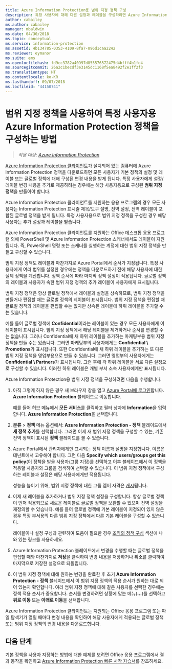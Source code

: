 ```yaml
---
title: Azure Information Protection용 범위 지정 정책 구성
description: 특정 사용자에 대해 다른 설정과 레이블을 구성하려면 Azure Information Protection용 범위 지정 정책을 구성해야 합니다.
author: cabailey
ms.author: cabailey
manager: mbaldwin
ms.date: 04/30/2018
ms.topic: conceptual
ms.service: information-protection
ms.assetid: 4b134785-0353-4109-8fa7-096d1caa2242
ms.reviewer: eymanor
ms.suite: ems
ms.openlocfilehash: fd9cc3782a40997d855576572475d4bfff4b1fe4
ms.sourcegitcommit: 26a2c1becdf3e3145dc1168f5ea8492f2e1ff2f3
ms.translationtype: HT
ms.contentlocale: ko-KR
ms.lasthandoff: 09/07/2018
ms.locfileid: "44150741"
---
```

# <a name="how-to-configure-the-azure-information-protection-policy-for-specific-users-by-using-scoped-policies"></a>범위 지정 정책을 사용하여 특정 사용자용 Azure Information Protection 정책을 구성하는 방법

>*적용 대상: [Azure Information Protection](https://azure.microsoft.com/pricing/details/information-protection)*

[Azure Information Protection 클라이언트](https://www.microsoft.com/en-us/download/details.aspx?id=53018)가 설치되어 있는 컴퓨터에 Azure Information Protection 정책을 다운로드하면 모든 사용자가 기본 정책의 설정 및 레이블 또는 글로벌 정책에 대해 구성된 변경 내용을 받게 됩니다. 특정 사용자에게 설정/레이블 변경 내용을 추가로 제공하려는 경우에는 해당 사용자용으로 구성된 **범위 지정 정책**을 만들어야 합니다.

Azure Information Protection 클라이언트를 지원하는 응용 프로그램의 경우 모든 사용자는 Information Protection 표시줄 제목/도구 설명, 전역 설정, 전역 레이블이 포함된 글로벌 정책을 받게 됩니다. 특정 사용자용으로 범위 지정 정책을 구성한 경우 해당 사용자는 추가 설정과 레이블을 받습니다. 

Azure Information Protection 클라이언트를 지원하는 Office 데스크톱 응용 프로그램 외에 PowerShell 및 Azure Information Protection 스캐너에서도 레이블이 지원됩니다. 즉, PowerShell 명령 또는 스캐너를 실행하는 계정에 대한 범위 지정 정책을 만들고 구성할 수 있습니다. 

범위 지정 정책도 레이블과 마찬가지로 Azure Portal에서 순서가 지정됩니다. 특정 사용자에게 여러 범위를 설정한 경우에는 정책을 다운로드하기 전에 해당 사용자에 대한 실제 정책을 계산합니다. 정책 순서에 따라 마지막 정책 설정이 적용됩니다. 글로벌 정책의 레이블과 사용자가 속한 범위 지정 정책의 추가 레이블이 사용자에게 표시됩니다.

범위 지정 정책은 항상 글로벌 정책에서 레이블과 설정을 상속하므로, 범위 지정 정책을 만들거나 편집할 때는 글로벌 정책의 레이블이 표시됩니다. 범위 지정 정책을 편집할 때 글로벌 정책의 레이블을 편집할 수는 없지만 상속된 레이블에 하위 레이블을 추가할 수는 있습니다.

예를 들어 글로벌 정책에 **Confidential**이라는 레이블이 있는 경우 모든 사용자에게 이 레이블이 표시됩니다. 범위 지정 정책에서 해당 레이블을 제거하거나 순서를 변경할 수는 없습니다. 그러나 Confidential에 새 하위 레이블을 추가하는 마케팅부용 범위 지정 정책을 만들 수는 있습니다. 그러면 마케팅부의 사용자에게는 **Confidential \ Promotions**가 표시됩니다. 또한 Confidential에 새 하위 레이블을 추가하는 또 다른 범위 지정 정책을 영업부용으로 만들 수 있습니다. 그러면 영업부의 사용자에게는 **Confidential \ Partners**가 표시됩니다. 그런 후에 각 하위 레이블을 서로 다른 설정으로 구성할 수 있습니다. 이러한 하위 레이블은 개별 부서 소속 사용자에게만 표시됩니다.

Azure Information Protection용 범위 지정 정책을 구성하려면 다음을 수행합니다.

1. 아직 그렇게 하지 않은 경우 새 브라우저 창을 열고 [Azure Portal에 로그인](configure-policy.md#signing-in-to-the-azure-portal)합니다. **Azure Information Protection** 블레이드로 이동합니다.

    예를 들어 허브 메뉴에서 **모든 서비스**를 클릭하고 필터 상자에 **Information**을 입력합니다. **Azure Information Protection**을 선택합니다.

2. **분류** > **정책** 메뉴 옵션에서: **Azure Information Protection - 정책** 블레이드에서 **새 정책 추가**를 선택합니다. 그러면 이제 새 범위 지정 정책을 구성할 수 있는, 기존 전역 정책이 표시된 **정책** 블레이드를 볼 수 있습니다.

3. Azure Portal에서 관리자에게만 표시되는 정책 이름과 설명을 지정합니다. 이름은 테넌트에서 고유해야 합니다. 그런 다음 **Specify which users/groups get this policy**(이 정책을 받을 사용자/그룹 지정)를 선택하고 이후 블레이드에서 이 정책을 적용할 사용자와 그룹을 검색하여 선택할 수 있습니다. 이 범위 지정 정책에서 구성하는 레이블과 설정은 해당 사용자에게만 적용됩니다.
    
    성능을 높이기 위해, 범위 지정 정책에 대한 그룹 멤버 자격은 [캐시](prepare.md#group-membership-caching-by-azure-information-protection)됩니다.

4. 이제 새 레이블을 추가하거나 범위 지정 정책 설정을 구성합니다. 항상 글로벌 정책이 먼저 적용되므로 새로운 레이블로 글로벌 정책을 보완할 수 있으며 전역 설정을 재정의할 수 있습니다. 예를 들어 글로벌 정책에 기본 레이블이 지정되어 있지 않은 경우 특정 부서용의 다른 범위 지정 정책에서 다른 기본 레이블을 구성할 수 있습니다.

    레이블이나 설정 구성과 관련하여 도움이 필요한 경우 [조직의 정책 구성](configure-policy.md#configuring-your-organizations-policy) 섹션에 나와 있는 링크를 사용하세요.

6. Azure Information Protection 블레이드에서 변경을 수행할 때는 글로벌 정책을 편집할 때와 마찬가지로 **저장**을 클릭하여 변경 내용을 저장하거나 **취소**를 클릭하여 마지막으로 저장한 설정으로 되돌립니다. 

7. 이 범위 지정 정책에 대해 원하는 변경을 완료한 후 초기 **Azure Information Protection - 정책** 블레이드에서 이 범위 지정 정책의 적용 순서가 원하는 대로 되어 있는지 확인합니다. 여러 범위 지정 정책에 대해 같은 사용자를 선택한 경우에는 정책 적용 순서가 중요합니다. 순서를 변경하려면 상황에 맞는 메뉴(**...**)를 선택하고 **위로 이동** 또는 **아래로 이동**을 선택합니다. 

Azure Information Protection 클라이언트는 지원되는 Office 응용 프로그램 또는 파일 탐색기가 열릴 때마다 변경 내용을 확인하여 해당 사용자에게 적용되는 글로벌 정책 또는 범위 지정 정책의 변경 내용을 다운로드합니다.

## <a name="next-steps"></a>다음 단계

기본 정책을 사용자 지정하는 방법에 대한 예제를 보려면 Office 응용 프로그램에서 결과 동작을 확인하고 [Azure Information Protection 빠른 시작 자습서](infoprotect-quick-start-tutorial.md)를 참조하세요.

